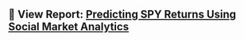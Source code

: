## 📄 View Report: [Predicting SPY Returns Using Social Market Analytics](Predicting%20SPY%20Returns%20Using%20Social%20Market%20Analytics.pdf)
